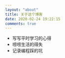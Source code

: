 ```yaml
---
layout: "about"
title: 关于这个博客
date: 2020-02-24 19:22:15
comments: true
---
```

- 写写平时学习的心得
- 唠唠生活的得失
- 记录编程踩的坑